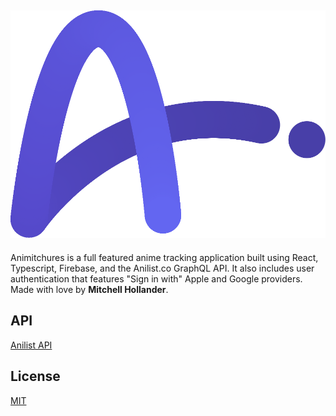 ![og](https://github.com/Mitchures/animitchures/blob/master/src/images/animitchures-logo.svg "Animitchures Logo")
---
Animitchures is a full featured anime tracking application built using React, Typescript, Firebase, and the Anilist.co GraphQL API. It also includes user authentication that features "Sign in with" Apple and Google providers. Made with love by **Mitchell Hollander**.

## API
[Anilist API](https://github.com/AniList/ApiV2-GraphQL-Docs)

## License
[MIT](https://choosealicense.com/licenses/mit/)